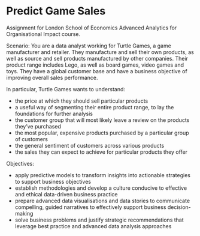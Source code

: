 # Predict Game Sales

Assignment for London School of Economics Advanced Analytics for Organisational Impact course. 

Scenario:
You are a data analyst working for Turtle Games, a game manufacturer and retailer. They manufacture and sell their own products, as well as source and sell products manufactured by other companies. Their product range includes Lego, as well as board games, video games and toys. They have a global customer base and have a business objective of improving overall sales performance. 

In particular, Turtle Games wants to understand: 

- the price at which they should sell particular products 
- a useful way of segmenting their entire product range, to lay the foundations for further analysis
- the customer group that will most likely leave a review on the products they’ve purchased 
- the most popular, expensive products purchased by a particular group of customers 
- the general sentiment of customers across various products 
- the sales they can expect to achieve for particular products they offer 

Objectives:

- apply predictive models to transform insights into actionable strategies to support business objectives
- establish methodologies and develop a culture conducive to effective and ethical data-driven business practice
- prepare advanced data visualisations and data stories to communicate compelling, guided narratives to effectively support business decision-making
- solve business problems and justify strategic recommendations that leverage best practice and advanced data analysis approaches
